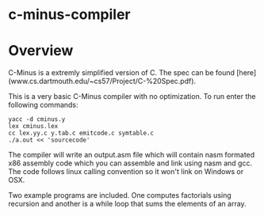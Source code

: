 c-minus-compiler
================
<h1>Overview</h1>
C-Minus is a extremly simplified version of C. The spec can be found [here](www.cs.dartmouth.edu/~cs57/Project/C-%20Spec.pdf).

This is a very basic C-Minus compiler with no optimization. 
To run enter the following commands:

    yacc -d cminus.y
    lex cminus.lex
    cc lex.yy.c y.tab.c emitcode.c symtable.c
    ./a.out << 'sourcecode'

The compiler will write an output.asm file which will contain nasm formated x86 assembly code which you can assemble and link using nasm and gcc. The code follows linux calling convention so it won't link on Windows or OSX.

Two example programs are included. One computes factorials using recursion and another is a while loop that sums the elements of an array. 
